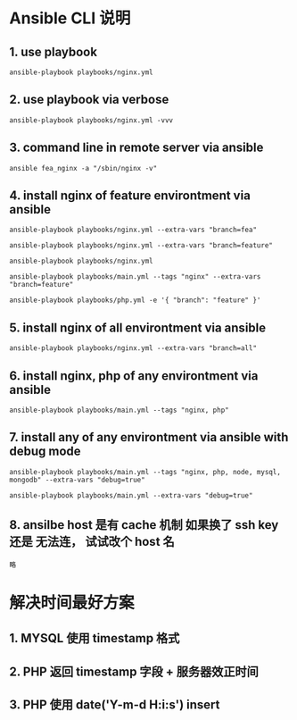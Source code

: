 
# Ansible CLI 说明

## 1. use playbook
`
ansible-playbook playbooks/nginx.yml
`

## 2. use playbook via verbose
`
ansible-playbook playbooks/nginx.yml -vvv
`

## 3. command line in remote server via ansible
`
ansible fea_nginx -a "/sbin/nginx -v"
`

## 4. install nginx of feature environtment via ansible
`
ansible-playbook playbooks/nginx.yml --extra-vars "branch=fea"
`

`
ansible-playbook playbooks/nginx.yml --extra-vars "branch=feature"
`

`
ansible-playbook playbooks/nginx.yml
`

`
ansible-playbook playbooks/main.yml --tags "nginx" --extra-vars "branch=feature"
`

`
ansible-playbook playbooks/php.yml -e '{ "branch": "feature" }'
`

## 5. install nginx of all environtment via ansible
`
ansible-playbook playbooks/nginx.yml --extra-vars "branch=all"
`

## 6. install nginx, php of any environtment via ansible
`
ansible-playbook playbooks/main.yml --tags "nginx, php"
`

## 7. install any of any environtment via ansible with debug mode
`
ansible-playbook playbooks/main.yml --tags "nginx, php, node, mysql, mongodb" --extra-vars "debug=true"
`

`
ansible-playbook playbooks/main.yml --extra-vars "debug=true"
`

## 8. ansilbe host 是有 cache 机制 如果换了 ssh key 还是 无法连， 试试改个 host 名
`
略
`




# 解决时间最好方案
## 1. MYSQL 使用 timestamp 格式
## 2. PHP 返回 timestamp 字段 + 服务器效正时间
## 3. PHP 使用 date('Y-m-d H:i:s') insert